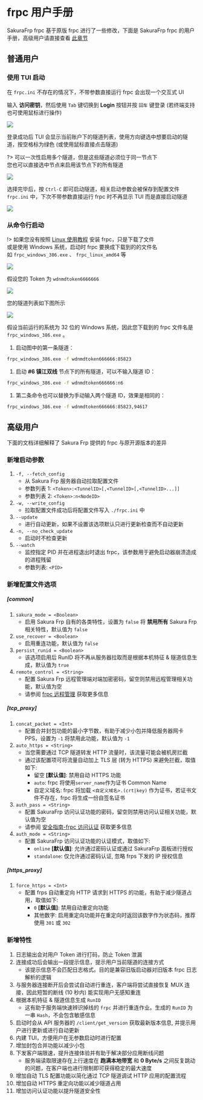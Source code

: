 # frpc 用户手册

SakuraFrp frpc 基于原版 frpc 进行了一些修改，下面是 SakuraFrp frpc 的用户手册，高级用户请直接查看 [此章节](#高级用户)

## 普通用户

### 使用 TUI 启动

在 `frpc.ini` 不存在的情况下，不带参数直接运行 frpc 会出现一个交互式 UI

输入 **访问密钥**，然后使用 `Tab` 键切换到 **Login** 按钮并按 `回车` 键登录 (若终端支持也可使用鼠标进行操作)

![](_images/tui-0.png)

登录成功后 TUI 会显示当前账户下的隧道列表，使用方向键选中想要启动的隧道，按空格标为绿色 (或使用鼠标直接点击隧道)

?> 可以一次性启用多个隧道，但是这些隧道必须位于同一节点下  
您也可以直接选中节点来启用该节点下的所有隧道

![](_images/tui-1.png)

选择完毕后，按 `Ctrl-C` 即可启动隧道，相关启动参数会被保存到配置文件 `frpc.ini` 中，下次不带参数直接运行 frpc 时不再显示 TUI 而是直接启动隧道

![](_images/tui-2.png)

### 从命令行启动

!> 如果您没有按照 [Linux 使用教程](/frpc/usage/linux) 安装 frpc，只是下载了文件    
或是使用 Windows 系统，启动时 frpc 要换成下载到的的文件名  
如 `frpc_windows_386.exe` 、 `frpc_linux_amd64` 等

![](_images/manual-0.png)

假设您的 Token 为 `wdnmdtoken6666666`

![](_images/manual-1.png)

您的隧道列表如下图所示

![](_images/manual-2.png)

假设当前运行的系统为 32 位的 Windows 系统，因此您下载到的 frpc 文件名是 `frpc_windows_386.exe` 。

1. 启动图中的第一条隧道：
```cmd
frpc_windows_386.exe -f wdnmdtoken666666:85823
```

1. 启动 **#6 镇江双线** 节点下的所有隧道，可以不输入隧道 ID：
```cmd
frpc_windows_386.exe -f wdnmdtoken666666:n6
```

1. 第二条命令也可以替换为手动输入两个隧道 ID，效果是相同的：
```cmd
frpc_windows_386.exe -f wdnmdtoken666666:85823,94617
```

## 高级用户

下面的文档详细解释了 Sakura Frp 提供的 frpc 与原开源版本的差异

### 新增启动参数

1. `-f, --fetch_config`
   - 从 Sakura Frp 服务器自动拉取配置文件
   - 参数列表 1: `<Token>:<TunnelID>[,<TunnelID>[,<TunnelID>...]]`
   - 参数列表 2: `<Token>:n<NodeID>`
1. `-w, --write_config`
   - 拉取配置文件成功后将配置文件写入 `./frpc.ini` 中
1. `--update`
   - 进行自动更新，如果不设置该选项默认只进行更新检查而不自动更新
1. `-n, --no_check_update`
   - 启动时不检查更新
1. `--watch`
   - 监控指定 PID 并在进程退出时退出 frpc，该参数用于避免启动器崩溃造成的进程残留
   - 参数列表: `<PID>`

### 新增配置文件选项

##### [common]
1. `sakura_mode = <Boolean>`
   - 启用 Sakura Frp 自有的各类特性，设置为 `false` 将 **禁用所有** Sakura Frp 相关特性，默认值为 `false` 
1. `use_recover = <Boolean>`
   - 启用重连功能，默认值为 `false`
1. `persist_runid = <Boolean>`
   - 该选项启用后 RunID 将不再从服务器拉取而是根据本机特征 & 隧道信息生成，默认值为 `true`
1. `remote_control = <String>`
   - 配置 Sakura Frp 远程管理端对端加密密码，留空则禁用远程管理相关功能，默认值为空
   - 请参阅 [frpc 远程管理](/frpc/remote) 获取更多信息

##### [tcp_proxy]
1. `concat_packet = <Int>`
   - 配置合并封包功能的最小字节数，有助于减少小包并降低服务器网卡 PPS，设置为 `-1` 将禁用此功能，默认值为 `-1`
1. `auto_https = <String>`
   - 当您需要通过 TCP 隧道转发 HTTP 流量时，该流量可能会被机房拦截
   - 通过该配置项可将流量自动加上 TLS 层 (转为 HTTPS) 来避免拦截，取值如下:
     - 留空 **[默认值]**: 禁用自动 HTTPS 功能
     - `auto`: frpc 将使用`server_name`作为证书 Common Name
     - 自定义域名: frpc 将加载 `<自定义域名>.(crt|key)` 作为证书，若证书文件不存在，frpc 将生成一份自签名证书
1. `auth_pass = <String>`
   - 配置 SakuraFrp 访问认证功能的密码，留空则禁用访问认证相关功能，默认值为空
   - 请参阅 [安全指南-frpc 访问认证](/bestpractice/security#frpc-访问认证) 获取更多信息
1. `auth_mode = <String>`
   - 配置 SakuraFrp 访问认证功能的认证模式，取值如下:
     - `online` **[默认值]**: 允许通过密码认证或通过 SakuraFrp 面板进行授权
     - `standalone`: 仅允许通过密码认证, 忽略 frps 下发的 IP 授权信息

##### [https_proxy]
1. `force_https = <Int>`
   - 配置 frps 自动重定向 HTTP 请求到 HTTPS 的功能，有助于减少隧道占用，取值如下:
     - `0` **[默认值]**: 禁用自动重定向功能
     - 其他数字: 启用重定向功能并在重定向时返回该数字作为状态码，推荐使用 `301` 或 `302`

### 新增特性

1. 日志输出会对用户 Token 进行打码，防止 Token 泄漏
1. 连接成功后会输出一段提示信息，提示用户当前隧道的连接方式
   - 该提示信息不会匹配日志格式。目的是兼容旧版启动器对旧版本 frpc 日志解析的逻辑
1. 与服务器连接断开后会尝试自动进行重连，客户端将尝试直接恢复 MUX 连接，因此短暂的断线 (10 秒内) 能实现用户无感知重连
1. 根据本机特征 & 隧道信息生成 `RunID`
   - 这有助于服务端快速辨识掉线的 `frpc` 并进行重连作业。生成的 `RunID` 为一串 `Hash`，不会包含敏感信息
1. 启动时会从 API 服务器的 `/client/get_version` 获取最新版本信息, 并提示用户进行更新或进行自动更新
1. 内建 TUI，方便用户在无参数启动时进行配置
1. 增加封包合并功能以减少小包
1. 下发客户端限速，提升连接体验并有助于解决部分应用断线问题
   - 服务端读取限速存在上行速度在 **跑满本地带宽** 和 **0 Byte/s** 之间反复跳动的问题，在客户端也进行限制即可获得稳定的最大速度
1. 增加自动 TLS 配置功能以简化通过 TCP 隧道调试 HTTP 应用的配置流程
1. 增加自动 HTTPS 重定向功能以减少隧道占用
1. 增加访问认证功能以提升隧道安全性
